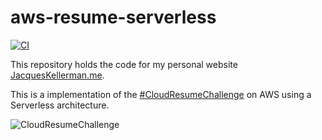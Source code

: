 # aws-resume-serverless

[![CI](https://github.com/JacquesKellerman/aws-resume-serverless/actions/workflows/main.yml/badge.svg)](https://github.com/JacquesKellerman/aws-resume-serverless/actions/workflows/main.yml)

This repository holds the code for my personal website [JacquesKellerman.me](https://jacqueskellerman.me).

This is a implementation of the [#CloudResumeChallenge](https://cloudresumechallenge.dev/docs/the-challenge/) on AWS using a Serverless architecture.

![CloudResumeChallenge](https://user-images.githubusercontent.com/97241128/170422069-0bf0e66d-f058-4fc8-9ad7-13d3463ae173.png)
